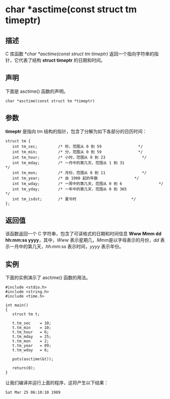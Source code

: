 # char *asctime(const struct tm timeptr)

## 描述

C 库函数 **char \*asctime(const struct tm *timeptr)** 返回一个指向字符串的指针，它代表了结构 **struct timeptr** 的日期和时间。

## 声明

下面是 asctime() 函数的声明。

```
char *asctime(const struct tm *timeptr)
```

## 参数

**timeptr** 是指向 tm 结构的指针，包含了分解为如下各部分的日历时间：

```
struct tm {
   int tm_sec;         /* 秒，范围从 0 到 59                */
   int tm_min;         /* 分，范围从 0 到 59                */
   int tm_hour;        /* 小时，范围从 0 到 23                */
   int tm_mday;        /* 一月中的第几天，范围从 1 到 31                    */
   int tm_mon;         /* 月份，范围从 0 到 11                */
   int tm_year;        /* 自 1900 起的年数                */
   int tm_wday;        /* 一周中的第几天，范围从 0 到 6                */
   int tm_yday;        /* 一年中的第几天，范围从 0 到 365                    */
   int tm_isdst;       /* 夏令时                        */    
};
```

## 返回值

该函数返回一个 C 字符串，包含了可读格式的日期和时间信息 **Www Mmm dd hh:mm:ss yyyy**，其中，*Www* 表示星期几，*Mmm*是以字母表示的月份，*dd* 表示一月中的第几天，*hh:mm:ss* 表示时间，*yyyy* 表示年份。

## 实例

下面的实例演示了 asctime() 函数的用法。

```
#include <stdio.h>
#include <string.h>
#include <time.h>

int main()
{
   struct tm t;

   t.tm_sec    = 10;
   t.tm_min    = 10;
   t.tm_hour   = 6;
   t.tm_mday   = 25;
   t.tm_mon    = 2;
   t.tm_year   = 89;
   t.tm_wday   = 6;

   puts(asctime(&t));
   
   return(0);
}
```

让我们编译并运行上面的程序，这将产生以下结果：

```
Sat Mar 25 06:10:10 1989
```